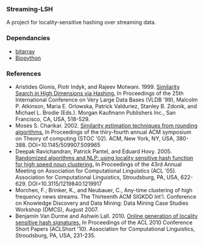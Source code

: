 ### Streaming-LSH
A project for locality-sensitive hashing over streaming data.

### Dependancies          
* [bitarray](http://pypi.python.org/pypi/bitarray)
* [Biopython](http://biopython.org/)

### References          
* Aristides Gionis, Piotr Indyk, and Rajeev Motwani. 1999. [Similarity Search in High Dimensions via Hashing.](http://portal.acm.org/citation.cfm?id=671516) In Proceedings of the 25th International Conference on Very Large Data Bases (VLDB '99), Malcolm P. Atkinson, Maria E. Orlowska, Patrick Valduriez, Stanley B. Zdonik, and Michael L. Brodie (Eds.). Morgan Kaufmann Publishers Inc., San Francisco, CA, USA, 518-529.
* Moses S. Charikar. 2002. [Similarity estimation techniques from rounding algorithms.](http://portal.acm.org/citation.cfm?id=509965) In Proceedings of the thiry-fourth annual ACM symposium on Theory of computing (STOC '02). ACM, New York, NY, USA, 380-388. DOI=10.1145/509907.509965
* Deepak Ravichandran, Patrick Pantel, and Eduard Hovy. 2005. [Randomized algorithms and NLP: using locality sensitive hash function for high speed noun clustering.](http://portal.acm.org/citation.cfm?id=1219917) In Proceedings of the 43rd Annual Meeting on Association for Computational Linguistics (ACL '05). Association for Computational Linguistics, Stroudsburg, PA, USA, 622-629. DOI=10.3115/1219840.1219917
* Morchen, F.; Brinker, K., and Neubauer, C., Any-time clustering of high frequency news streams. The Thirteenth ACM SIGKDD Int'l. Conference on Knowledge Discovery and Data Mining: Data Mining Case Studies Workshop (DMCS), August 2007.
* Benjamin Van Durme and Ashwin Lall. 2010. [Online generation of locality sensitive hash signatures.](http://portal.acm.org/citation.cfm?id=1858885) In Proceedings of the ACL 2010 Conference Short Papers (ACLShort '10). Association for Computational Linguistics, Stroudsburg, PA, USA, 231-235.